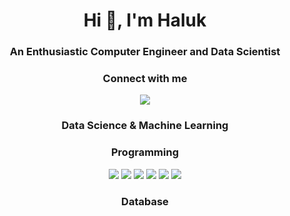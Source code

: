 <h1 align="center">Hi 👋, I'm Haluk</h1>
<h3 align="center">An Enthusiastic Computer Engineer and Data Scientist</h3>

<h3 align="center">Connect with me</h3>
<p align="center">
<a href="https://www.linkedin.com/in/haluksumen/"><img src="https://img.shields.io/badge/LinkedIn-0077B5?style=for-the-badge&logo=linkedin&logoColor=white"></a>



</p>
<h3 align="center">Data Science & Machine Learning</h3>
<p>
 
</p>
 

<h3 align="center">Programming</h3>
<p align="center">
   <a href="#"><img src="https://img.shields.io/badge/Python-3776AB?style=for-the-badge&logo=python&logoColor=white"></a>
   <a href="#"><img src="https://img.shields.io/badge/Java-ED8B00?style=for-the-badge&logo=java&logoColor=white"></a>
   <a href="#"><img src="https://img.shields.io/badge/C-00599C?style=for-the-badge&logo=c&logoColor=white"></a>
   <a href="#"><img src="https://img.shields.io/badge/HTML5-E34F26?style=for-the-badge&logo=html5&logoColor=white"></a>
   <a href="#"><img src="https://img.shields.io/badge/CSS3-1572B6?style=for-the-badge&logo=css3&logoColor=white"></a>
   <a href="#"><img src="https://img.shields.io/badge/JavaScript-F7DF1E?style=for-the-badge&logo=javascript&logoColor=black"></a>
</p>
 



<h3 align="center">Database</h3>
<p>

</p>
 

 
